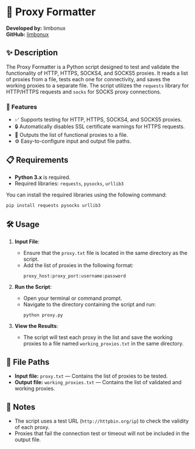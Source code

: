 # 📡 Proxy Formatter

**Developed by:** limbonux  
**GitHub:** [limbonux](https://github.com/limbonux)

## ✨ Description

The Proxy Formatter is a Python script designed to test and validate the functionality of HTTP, HTTPS, SOCKS4, and SOCKS5 proxies. It reads a list of proxies from a file, tests each one for connectivity, and saves the working proxies to a separate file. The script utilizes the `requests` library for HTTP/HTTPS requests and `socks` for SOCKS proxy connections.

### 🚀 Features
- ✅ Supports testing for HTTP, HTTPS, SOCKS4, and SOCKS5 proxies.
- 🔒 Automatically disables SSL certificate warnings for HTTPS requests.
- 📄 Outputs the list of functional proxies to a file.
- ⚙️ Easy-to-configure input and output file paths.

## 📋 Requirements
- **Python 3.x** is required.
- Required libraries: `requests`, `pysocks`, `urllib3`

You can install the required libraries using the following command:
```bash
pip install requests pysocks urllib3
```

## 🛠️ Usage

1. **Input File**:
   - Ensure that the `proxy.txt` file is located in the same directory as the script.
   - Add the list of proxies in the following format:
     ```plaintext
     proxy_host:proxy_port:username:password
     ```

2. **Run the Script**:
   - Open your terminal or command prompt.
   - Navigate to the directory containing the script and run:
     ```bash
     python proxy.py
     ```

3. **View the Results**:
   - The script will test each proxy in the list and save the working proxies to a file named `working_proxies.txt` in the same directory.

## 📂 File Paths
- **Input file:** `proxy.txt` — Contains the list of proxies to be tested.
- **Output file:** `working_proxies.txt` — Contains the list of validated and working proxies.

## 📝 Notes
- The script uses a test URL (`http://httpbin.org/ip`) to check the validity of each proxy.
- Proxies that fail the connection test or timeout will not be included in the output file.
```

